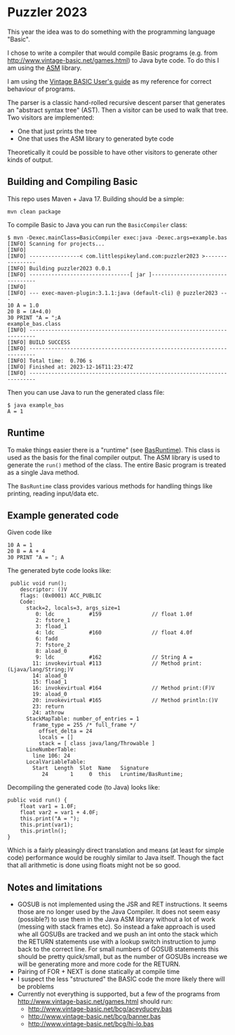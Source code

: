 # Puzzler 2023

This year the idea was to do something with the programming language "Basic".

I chose to write a compiler that would compile Basic programs (e.g. from http://www.vintage-basic.net/games.html)
to Java byte code.  To do this I am using the [ASM](https://asm.ow2.io/) library.

I am using the [Vintage BASIC User's guide](http://www.vintage-basic.net/downloads/Vintage_BASIC_Users_Guide.html)
as my reference for correct behaviour of programs.

The parser is a classic hand-rolled recursive descent parser that generates an
"abstract syntax tree" (AST).  Then a visitor can be used to walk that tree.  Two
visitors are implemented:

* One that just prints the tree
* One that uses the ASM library to generated byte code

Theoretically it could be possible to have other visitors to generate
other kinds of output.

## Building and Compiling Basic

This repo uses Maven + Java 17.  Building should be a simple:
```
mvn clean package
```

To compile Basic to Java you can run the `BasicCompiler` class:
```
$ mvn -Dexec.mainClass=BasicCompiler exec:java -Dexec.args=example.bas
[INFO] Scanning for projects...
[INFO] 
[INFO] ----------------< com.littlespikeyland.com:puzzler2023 >----------------
[INFO] Building puzzler2023 0.0.1
[INFO] --------------------------------[ jar ]---------------------------------
[INFO] 
[INFO] --- exec-maven-plugin:3.1.1:java (default-cli) @ puzzler2023 ---
10 A = 1.0
20 B = (A+4.0)
30 PRINT "A = ";A
example_bas.class
[INFO] ------------------------------------------------------------------------
[INFO] BUILD SUCCESS
[INFO] ------------------------------------------------------------------------
[INFO] Total time:  0.706 s
[INFO] Finished at: 2023-12-16T11:23:47Z
[INFO] ------------------------------------------------------------------------
```

Then you can use Java to run the generated class file:
```
$ java example_bas 
A = 1
```

## Runtime

To make things easier there is a "runtime" (see [BasRuntime](src/main/java/runtime/BasRuntime.java)).  This class
is used as the basis for the final compiler output.  The ASM library is used to generate the `run()` method
of the class.  The entire Basic program is treated as a single Java method.

The `BasRuntime` class provides various methods for handling things like printing, reading input/data etc.

## Example generated code

Given code like

```
10 A = 1
20 B = A + 4
30 PRINT "A = "; A
```

The generated byte code looks like:

```
 public void run();
    descriptor: ()V
    flags: (0x0001) ACC_PUBLIC
    Code:
      stack=2, locals=3, args_size=1
         0: ldc           #159                // float 1.0f
         2: fstore_1
         3: fload_1
         4: ldc           #160                // float 4.0f
         6: fadd
         7: fstore_2
         8: aload_0
         9: ldc           #162                // String A =
        11: invokevirtual #113                // Method print:(Ljava/lang/String;)V
        14: aload_0
        15: fload_1
        16: invokevirtual #164                // Method print:(F)V
        19: aload_0
        20: invokevirtual #165                // Method println:()V
        23: return
        24: athrow
      StackMapTable: number_of_entries = 1
        frame_type = 255 /* full_frame */
          offset_delta = 24
          locals = []
          stack = [ class java/lang/Throwable ]
      LineNumberTable:
        line 106: 24
      LocalVariableTable:
        Start  Length  Slot  Name   Signature
           24       1     0  this   Lruntime/BasRuntime;
```

Decompiling the generated code (to Java) looks like:

```
public void run() {
    float var1 = 1.0F;
    float var2 = var1 + 4.0F;
    this.print("A = ");
    this.print(var1);
    this.println();
}
```

Which is a fairly pleasingly direct translation and means (at least for simple code) performance
would be roughly similar to Java itself.  Though the fact that all arithmetic is done using floats
might not be so good.

## Notes and limitations

* GOSUB is not implemented using the JSR and RET instructions. It seems those are no longer 
  used by the Java Compiler. It does not seem easy (possible?) to use them in the Java ASM library
  without a lot of work (messing with stack frames etc). So instead a fake approach is used
  whe all GOSUBs are tracked and we push an int onto the stack which the RETURN statements use 
  with a lookup switch instruction to jump back to the correct line.  For small numbers of GOSUB
  statements this should be pretty quick/small, but as the number of GOSUBs increase we will be generating
  more and more code for the RETURN.
* Pairing of FOR + NEXT is done statically at compile time
* I suspect the less "structured" the BASIC code the more likely there will be problems
* Currently not everything is supported, but a few of the programs from http://www.vintage-basic.net/games.html
  should run:
  * http://www.vintage-basic.net/bcg/aceyducey.bas
  * http://www.vintage-basic.net/bcg/banner.bas
  * http://www.vintage-basic.net/bcg/hi-lo.bas
